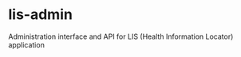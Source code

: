 lis-admin
=========

Administration interface and API for LIS (Health Information Locator)  application
